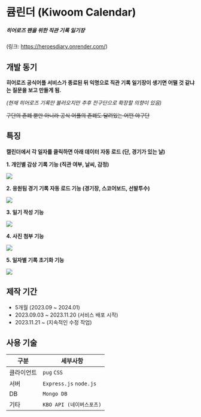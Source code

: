 # 큠린더 (Kiwoom Calendar)

##### 히어로즈 팬을 위한 직관 기록 일기장

(링크: https://heroesdiary.onrender.com/)

## 개발 동기
**히어로즈 공식어플 서비스가 종료된 뒤 익명으로 직관 기록 일기장이 생기면 어떨 것 같냐는 질문을 보고 만들게 됨.**

*(현재 히어로즈 기록만 불러오지만 추후 전구단으로 확장할 의향이 있음)*

~~구단의 존폐 뿐만 아니라 공식 어플의 존폐도 달려있는 어떤 야구단~~

## 특징

**캘린더에서 각 일자를 클릭하면 아래 데이터 자동 로드 (단, 경기가 있는 날)**

**1. 개인별 감상 기록 기능 (직관 여부, 날씨, 감정)**

![](https://letsummer.github.io/img/2/4.JPG)

**2. 응원팀 경기 기록 자동 로드 기능 (경기장, 스코어보드, 선발투수)**

![](https://letsummer.github.io/img/2/5.JPG)

**3. 일기 작성 기능**

![](https://letsummer.github.io/img/2/6.JPG)

**4. 사진 첨부 기능**

![](https://letsummer.github.io/img/2/7.JPG)

**5. 일자별 기록 초기화 기능**

![](https://letsummer.github.io/img/2/8.JPG)

## 제작 기간
- 5개월 (2023.09 ~ 2024.01)
- 2023.09.03 ~ 2023.11.20 (서비스 배포 시작)
- 2023.11.21 ~ (지속적인 수정 작업)

## 사용 기술

| 구분 | 세부사항 |
| --- | --- |
| 클라이언트 | `pug` `CSS` |
| 서버 | `Express.js` `node.js` |
| DB | `Mongo DB`|
| 기타 | `KBO API (네이버스포츠)` |
